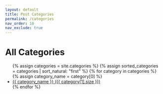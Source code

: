 ```yaml
---
layout: default
title: Post Categories
permalink: /categories
nav_order: 10
nav_exclude: true
---
```


<h1>All Categories</h1>

<ul>
  {% assign categories = site.categories %}
  {% assign sorted_categories = categories | sort_natural: "first" %}
  {% for category in categories %}
    {% assign category_name = category[0] %}
    <li>
      <a href="{{ '/category/' | append: category_name | append: '/' | relative_url }}">
        {{ category_name }} ({{ category[1].size }})
      </a>
    </li>
  {% endfor %}
</ul>
